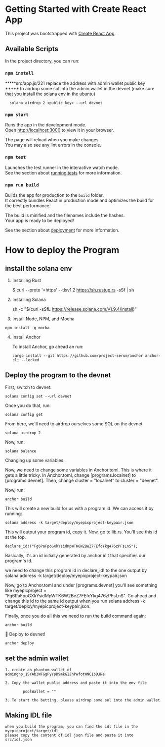 # Getting Started with Create React App

This project was bootstrapped with [Create React App](https://github.com/facebook/create-react-app).

## Available Scripts

In the project directory, you can run:
### `npm install`

*****src/app.js/221 replace the address with admin wallet public key
*****To airdrop some sol into the admin wallet in the devnet (make sure that you install the solana env in the ubuntu)

      solana airdrop 2 <public key> --url devnet

### `npm start`

Runs the app in the development mode.\
Open [http://localhost:3000](http://localhost:3000) to view it in your browser.

The page will reload when you make changes.\
You may also see any lint errors in the console.

### `npm test`

Launches the test runner in the interactive watch mode.\
See the section about [running tests](https://facebook.github.io/create-react-app/docs/running-tests) for more information.

### `npm run build`

Builds the app for production to the `build` folder.\
It correctly bundles React in production mode and optimizes the build for the best performance.

The build is minified and the filenames include the hashes.\
Your app is ready to be deployed!

See the section about [deployment](https://facebook.github.io/create-react-app/docs/deployment) for more information.

# How to deploy the Program

## install the solana env

 1. Installing Rust
    
    $ curl --proto '=https' --tlsv1.2 https://sh.rustup.rs -sSf | sh

 2. Installing Solana
   
    sh -c "$(curl -sSfL https://release.solana.com/v1.9.4/install)"

 3.  Install Node, NPM, and Mocha

    npm install -g mocha

 4. Install Anchor

    To install Anchor, go ahead an run:

        cargo install --git https://github.com/project-serum/anchor anchor-cli --locked

## Deploy the program to the devnet
   
  First, switch to devnet:

    solana config set --url devnet

  Once you do that, run:

    solana config get

  From here, we'll need to airdrop ourselves some SOL on the devnet

    solana airdrop 2

  Now, run:

    solana balance

  Changing up some variables.

  Now, we need to change some variables in Anchor.toml. This is where it gets a little tricky.
  In Anchor.toml, change [programs.localnet] to [programs.devnet].
  Then, change cluster = "localnet" to cluster = "devnet".
  
  Now, run:

    anchor build

  This will create a new build for us with a program id. We can access it by running:

    solana address -k target/deploy/myepicproject-keypair.json

  This will output your program id, copy it. 
  Now, go to lib.rs. You'll see this id at the top.

    declare_id!("Fg6PaFpoGXkYsidMpWTK6W2BeZ7FEfcYkg476zPFsLnS");

  Basically, it's an id initially generated by anchor init that specifies our program's id.

  we need to change this program id in declare_id! to the one output by solana address -k target/deploy/myepicproject-keypair.json

  Now, go to Anchor.toml and under [programs.devnet] you'll see something like myepicproject = "Fg6PaFpoGXkYsidMpWTK6W2BeZ7FEfcYkg476zPFsLnS". Go ahead and change this id to the same id output when you run solana address -k target/deploy/myepicproject-keypair.json.


  Finally, once you do all this we need to run the build command again:

    anchor build

  🚀 Deploy to devnet!

    anchor deploy

## set the admin wallet

    1. create an phantom wallet of admin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
   
    2. Copy the wallet public address and paste it into the env file

            poolWallet = ""

    3. To start the betting, please airdrop some sol into the admin wallet

## Making IDL file
    when you build the program, you can find the idl file in the myepicproject/target/idl
    please copy the content of idl json file and paste it into src/idl.json
    
